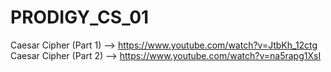 # PRODIGY_CS_01

Caesar Cipher (Part 1) --> https://www.youtube.com/watch?v=JtbKh_12ctg 
Caesar Cipher (Part 2) --> https://www.youtube.com/watch?v=na5rapg1XsI
